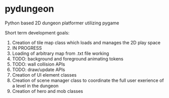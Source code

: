 # pydungeon
Python based 2D dungeon platformer utilizing pygame

Short term development goals:

1. Creation of tile map class which loads and manages the 2D play space
  1. IN PROGRESS
  1. Loading of arbitrary map from .txt file working
  1. TODO: background and foreground animating tokens
  2. TODO: wall collision APIs
  3. TODO: draw/update APIs
1. Creation of UI element classes
1. Creation of scene manager class to coordinate the full user exerience of a level in the dungeon
1. Creation of hero and mob classes

